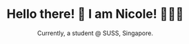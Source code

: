 <h1 align="center">
Hello there! 👋 I am Nicole! 🧍🏻‍♀️
</h1>

<p align="center">
        Currently, a student @ SUSS, Singapore.
</p>
